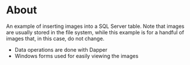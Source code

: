 # About

An example of inserting images into a SQL Server table. Note that images are usually stored in the file system, while this example is for a handful of images that, in this case, do not change.

- Data operations are done with Dapper
- Windows forms used for easily viewing the images